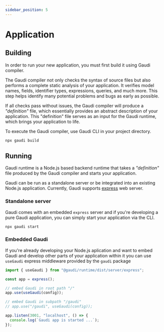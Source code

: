 ```yaml
---
sidebar_position: 5
---
```


# Application

## Building

In order to run your new application, you must first build it using Gaudi compiler.

The Gaudi compiler not only checks the syntax of source files but also performs a complete static analysis of your application. It verifies model names, fields, identifier types, expressions, queries, and much more. This step helps identify many potential problems and bugs as early as possible.

If all checks pass without issues, the Gaudi compiler will produce a _"definition"_ file, which essentially provides an abstract description of your application. This "definition" file serves as an input for the Gaudi runtime, which brings your application to life.

To execute the Gaudi compiler, use Gaudi CLI in your project directory.

```sh
npx gaudi build
```

## Running

Gaudi runtime is a Node.js based backend runtime that takes a _"definition"_ file produced by the Gaudi compiler and starts your application.

Gaudi can be run as a standalone server or be integrated into an existing Node.js application. Currently, Gaudi supports [express](https://expressjs.com/) web server.

### Standalone server

Gaudi comes with an embedded `express` server and if you're developing a pure Gaudi application, you can simply start your application via the CLI.

```sh
npx gaudi start
```

### Embedded Gaudi

If you're already developing your Node.js aplication and want to embed Gaudi and develop other parts of your application within it you can use `useGaudi` express middleware provided by the `gaudi` package

```js
import { useGaudi } from "@gaudi/runtime/dist/server/express";

const app = express();

// embed Gaudi in root path "/"
app.use(useGaudi(config));

// embed Gaudi in subpath "/gaudi"
// app.use("/gaudi", useGaudi(config));

app.listen(3001, "localhost", () => {
  console.log(`Gaudi app is started ...`);
});
```

